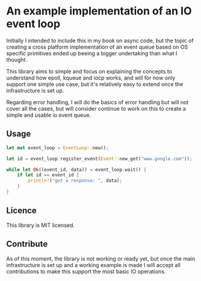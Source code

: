 # An example implementation of an IO event loop

Initially I intended to include this in my book on async code, but the topic of creating a cross platform implementation of an event queue based on OS specific primitives ended up beeing a bigger undertaking than what I thought.

This library aims to simple and focus on explaining the concepts to understand how epoll, kqueue and iocp works, and will for now only support one simple use case, but it's relatively easy to extend once the infrastructure is set up.

Regarding error handling, I will do the basics of error handling but will not cover all the cases, but will consider continue to work on this to create a simple and usable io event queue.

## Usage

```rust
let mut event_loop = EventLoop::new();

let id = event_loop.register_event(Event::new_get("www.google.com"));

while let Ok((event_id, data)) = event_loop.wait() {
    if let id == event_id {
        println!("got a response: ", data);
    }
}
```

## Licence
This library is MIT licensed.

## Contribute
As of this moment, the library is not working or ready yet, but once the main infrastructure is set up and a working example is made I will accept all contributions to make this support the most basic IO operations.


